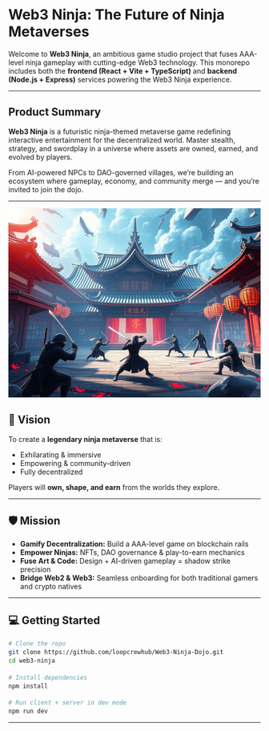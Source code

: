# Web3 Ninja: The Future of Ninja Metaverses

Welcome to **Web3 Ninja**, an ambitious game studio project that fuses AAA-level ninja gameplay with cutting-edge Web3 technology. This monorepo includes both the **frontend (React + Vite + TypeScript)** and **backend (Node.js + Express)** services powering the Web3 Ninja experience.

---

## Product Summary

**Web3 Ninja** is a futuristic ninja-themed metaverse game redefining interactive entertainment for the decentralized world. Master stealth, strategy, and swordplay in a universe where assets are owned, earned, and evolved by players. 

From AI-powered NPCs to DAO-governed villages, we’re building an ecosystem where gameplay, economy, and community merge — and you’re invited to join the dojo.

---
![Gameplay Screenshot](./public/image/readme/gameplay.png)

## 🎯 Vision

To create a **legendary ninja metaverse** that is:

- Exhilarating & immersive  
- Empowering & community-driven  
- Fully decentralized  

Players will **own, shape, and earn** from the worlds they explore.

---

## 🛡️ Mission

- **Gamify Decentralization:** Build a AAA-level game on blockchain rails  
- **Empower Ninjas:** NFTs, DAO governance & play-to-earn mechanics  
- **Fuse Art & Code:** Design + AI-driven gameplay = shadow strike precision  
- **Bridge Web2 & Web3:** Seamless onboarding for both traditional gamers and crypto natives
    
---

## 💻 Getting Started

```bash
# Clone the repo
git clone https://github.com/loopcrewhub/Web3-Ninja-Dojo.git
cd web3-ninja

# Install dependencies
npm install

# Run client + server in dev mode
npm run dev
```

---
